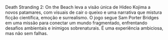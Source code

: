 <p>Death Stranding 2: On the Beach leva a vis&atilde;o &uacute;nica de Hideo Kojima a novos patamares, com visuais de cair o queixo e uma narrativa que mistura fic&ccedil;&atilde;o cient&iacute;fica, emo&ccedil;&atilde;o e surrealismo. O jogo segue Sam Porter Bridges em uma miss&atilde;o para conectar um mundo fragmentado, enfrentando desafios ambientais e inimigos sobrenaturais. &Eacute; uma experi&ecirc;ncia ambiciosa, mas n&atilde;o sem falhas.</p>